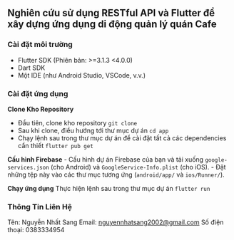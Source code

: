 ## Nghiên cứu sử dụng RESTful API và Flutter để xây dựng ứng dụng di động quản lý quán Cafe

### Cài đặt môi trường
-   Flutter SDK (Phiên bản: >=3.1.3 <4.0.0)
-   Dart SDK
-   Một IDE (như Android Studio, VSCode, v.v.)

### Cài đặt ứng dụng
**Clone Kho Repository**
- Đầu tiên, clone kho repository
	 ``git clone``
- Sau khi clone, điều hướng tới thư mục dự án
    ``cd app``
- Chạy lệnh sau trong thư mục dự án để cài đặt tất cả các dependencies cần thiết
   ``flutter pub get``

**Cấu hình Firebase**
    -   Cấu hình dự án Firebase của bạn và tải xuống `google-services.json` (cho Android) và `GoogleService-Info.plist` (cho iOS).
    -   Đặt những tệp này vào các thư mục tương ứng (`android/app/` và `ios/Runner/`).

**Chạy ứng dụng**
  Thực hiện lệnh sau trong thư mục dự án
   ``flutter run``

### Thông Tin Liên Hệ
Tên: Nguyễn Nhất Sang
Email: nguyennhatsang2002@gmail.com
Số điện thoại: 0383334954
